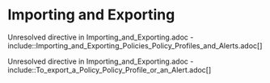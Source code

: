 # Importing and Exporting

Unresolved directive in Importing\_and\_Exporting.adoc -
include::Importing\_and\_Exporting\_Policies\_Policy\_Profiles\_and\_Alerts.adoc\[\]

Unresolved directive in Importing\_and\_Exporting.adoc -
include::To\_export\_a\_Policy\_Policy\_Profile\_or\_an\_Alert.adoc\[\]
